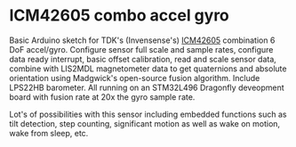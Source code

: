 # ICM42605 combo accel gyro

Basic Arduino sketch for TDK's (Invensense's) [ICM42605](https://www.invensense.com/products/motion-tracking/6-axis/icm-42605/) combination 6 DoF accel/gyro. Configure sensor full scale and sample rates, configure data ready interrupt, basic offset calibration, read and scale sensor data, combine with LIS2MDL magnetometer data to get quaternions and absolute orientation using Madgwick's open-source fusion algorithm. Include LPS22HB barometer. All running on an STM32L496 Dragonfly deveopment board with fusion rate at 20x the gyro sample rate.

Lot's of possibilities with this sensor including embedded functions such as tilt detection, step counting, significant motion as well as wake on motion, wake from sleep, etc.
